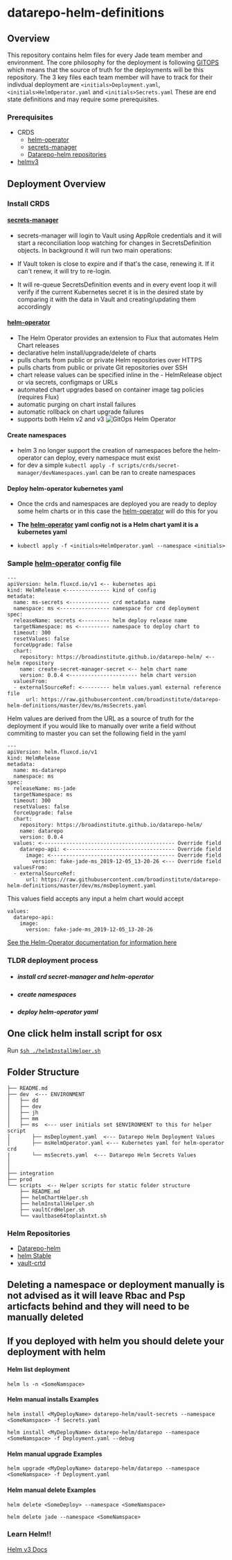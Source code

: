 # datarepo-helm-definitions

## Overview
This repository contains helm files for every Jade team member and environment. The core philosophy for the deployment is following [GITOPS](https://www.weave.works/blog/what-is-gitops-really) which means that the source of truth for the deployments will be this repository. The 3 key files each team member will have to track for their indivdual deployment are  `<initials>Deployment.yaml`,`<initials>HelmOperator.yaml` and `<initials>Secrets.yaml`  These are end state definitions and may require some prerequisites.

### Prerequisites
- CRDS
  - [helm-operator](https://github.com/fluxcd/helm-operator)
  - [secrets-manager](https://github.com/tuenti/secrets-manager)
  - [Datarepo-helm repositories](https://github.com/broadinstitute/datarepo-helm)
- [helmv3](https://helm.sh/)

## Deployment Overview
### Install CRDS
#### [secrets-manager](https://github.com/tuenti/secrets-manager)
- secrets-manager will login to Vault using AppRole credentials and it will start a reconciliation loop watching for changes in SecretsDefinition objects. In background it will run two main operations:

- If Vault token is close to expire and if that's the case, renewing it. If it can't renew, it will try to re-login.
- It will re-queue SecretsDefinition events and in every event loop it will verify if the current Kubernetes secret it is in the desired state by comparing it with the data in Vault and creating/updating them accordingly
#### [helm-operator](https://github.com/fluxcd/helm-operator)
- The Helm Operator provides an extension to Flux that automates Helm Chart releases
- declarative helm install/upgrade/delete of charts
- pulls charts from public or private Helm repositories over HTTPS
- pulls charts from public or private Git repositories over SSH
- chart release values can be specified inline in the - HelmRelease object or via secrets, configmaps or URLs
- automated chart upgrades based on container image tag policies (requires Flux)
- automatic purging on chart install failures
- automatic rollback on chart upgrade failures
- supports both Helm v2 and v3
![GitOps Helm Operator](https://github.com/fluxcd/helm-operator/raw/master/docs/_files/fluxcd-helm-operator-diagram.png)

#### Create namespaces
- helm 3 no longer support the creation of namespaces before the helm-operator can deploy, every namespace must exist
- for dev a simple `kubectl apply -f scripts/crds/secret-manager/devNamespaces.yaml` can be ran to create namespaces

#### Deploy helm-operator kubernetes yaml
- Once the crds and namespaces are deployed you are ready to deploy some helm charts or in this case the [helm-operator](https://github.com/fluxcd/helm-operator) will do this for you
- <b>The [helm-operator](https://github.com/fluxcd/helm-operator) yaml config not is a Helm chart yaml it is a kubernetes yaml</b>

- `kubectl apply -f <initials>HelmOperator.yaml --namespace <initials>`

### Sample [helm-operator](https://github.com/fluxcd/helm-operator)  config file

```
---
apiVersion: helm.fluxcd.io/v1 <-- kubernetes api
kind: HelmRelease <-------------- kind of config
metadata:
  name: ms-secrets <------------- crd metadata name
  namespace: ms <---------------- namespace for crd deployment
spec:
  releaseName: secrets <--------- helm deploy release name
  targetNamespace: ms <---------- namespace to deploy chart to
  timeout: 300
  resetValues: false
  forceUpgrade: false
  chart:
    repository: https://broadinstitute.github.io/datarepo-helm/ <-- helm repository
    name: create-secret-manager-secret <-- helm chart name
    version: 0.0.4 <---------------------- helm chart version
  valuesFrom:
  - externalSourceRef: <--------- helm values.yaml external reference file
      url: https://raw.githubusercontent.com/broadinstitute/datarepo-helm-definitions/master/dev/ms/msSecrets.yaml
```
Helm values are derived from the URL as a source of truth for the deployment if you would like to manually over write a field without commiting to master you can set the following field in the yaml
```
---
apiVersion: helm.fluxcd.io/v1
kind: HelmRelease
metadata:
  name: ms-datarepo
  namespace: ms
spec:
  releaseName: ms-jade
  targetNamespace: ms
  timeout: 300
  resetValues: false
  forceUpgrade: false
  chart:
    repository: https://broadinstitute.github.io/datarepo-helm/
    name: datarepo
    version: 0.0.4
  values: <------------------------------------------- Override field
    datarepo-api: <----------------------------------- Override field
      image: <---------------------------------------- Override field
        version: fake-jade-ms_2019-12-05_13-20-26 <--- Override field
  valuesFrom:
  - externalSourceRef:
      url: https://raw.githubusercontent.com/broadinstitute/datarepo-helm-definitions/master/dev/ms/msDeployment.yaml
```
This values field accepts any input a helm chart would accept
```  
values:
  datarepo-api:
    image:
      version: fake-jade-ms_2019-12-05_13-20-26
```

[See the Helm-Operator documentation for information here](https://docs.fluxcd.io/projects/helm-operator/en/latest/references/helmrelease-custom-resource.html)
### TLDR deployment process
- ##### install crd secret-manager and helm-operator
- ##### create namespaces
- ##### deploy helm-operator yaml


## One click helm install script for osx
Run [`$sh ./helmInstallHelper.sh`](https://github.com/broadinstitute/datarepo-helm-definitions/blob/master/scripts/helmInstallHelper.sh)



## Folder Structure
```
├── README.md
├── dev  <--- ENVIRONMENT
│   ├── dd
│   ├── dev
│   ├── jh
│   ├── mm
│   ├── ms  <--- user initials set $ENVIRONMENT to this for helper script
│       ├── msDeployment.yaml  <--- Datarepo Helm Deployment Values
│       ├── msHelmOperator.yaml <--- Kubernetes yaml for helm-operator crd
|       └── msSecrets.yaml  <--- Datarepo Helm Secrets Values
│  
│  
├── integration
├── prod
└── scripts  <-- Helper scripts for static folder structure
    ├── README.md
    ├── helmChartHelper.sh
    ├── helmInstallHelper.sh
    ├── vaultCrdHelper.sh
    └── vaultbase64toplaintxt.sh
```
### Helm Repositories
- [Datarepo-helm](https://github.com/broadinstitute/datarepo-helm)
- [helm Stable](https://github.com/helm/charts/tree/master/stable)
- [vault-crtd](https://github.com/broadinstitute/vault-crd-helm)

## Deleting a namespace or deployment manually is not advised as it will leave Rbac and Psp articfacts behind and they will need to be manually deleted

## If you deployed with helm you should delete your deployment with helm

#### Helm list deployment
`helm ls -n <SomeNamspace>`

#### Helm manual installs Examples
`helm install <MyDeployName> datarepo-helm/vault-secrets --namespace <SomeNamspace> -f Secrets.yaml`

`helm install <MyDeployName> datarepo-helm/datarepo --namespace <SomeNamspace> -f Deployment.yaml --debug
`
#### Helm manual upgrade Examples
`helm upgrade <MyDeployName> datarepo-helm/datarepo --namespace <SomeNamspace> -f Deployment.yaml`
#### Helm manual delete Examples
`helm delete <SomeDeploy> --namespace <SomeNamspace>`

`helm delete jade --namespace <SomeNamspace>`

### Learn Helm!!
[Helm v3 Docs](https://helm.sh/docs/intro/)
